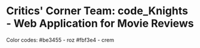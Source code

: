 # Critics' Corner Team: code_Knights - Web Application for Movie Reviews

Color codes:
#be3455 - roz
#fbf3e4 - crem
